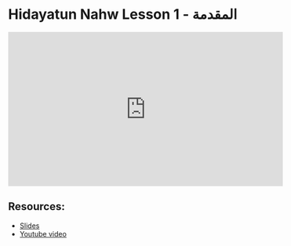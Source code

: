 # Hidayatun Nahw Lesson 1 -  المقدمة
                
<iframe width="560" height="315" src="https://www.youtube-nocookie.com/embed/FfhrWYOnlJ8?start=0" frameborder="0" allow="accelerometer; autoplay; encrypted-media; gyroscope; picture-in-picture" allowfullscreen="allowfullscreen">
</iframe><BR>

## Resources:
- [Slides](https://github.com/arshare/resources_balagha_pdfs)
- [Youtube video](https://www.youtube.com/watch?v=FfhrWYOnlJ8&list=PLzn0qdi6JpdtdAyaM2yvvY1Yk9i4EpLHD&index=1)

